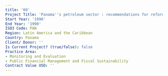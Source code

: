 ```yaml
---
title: '60'
Project Title: 'Panama''s petroleum sector : recommendations for reform'
Start Year: '1990'
End Year: '1990'
ISO3 Code: PAN
Region: Latin America and the Caribbean
Country: Panama
Client/ Donor: ''
Is Current Project? (true/false): false
Practice Area:
- Monitoring and Evaluation
- Public Financial Management and Fiscal Sustainability
Contract Value USD: ''
---
```


